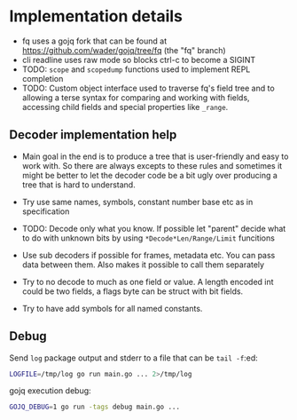 # Implementation details

- fq uses a gojq fork that can be found at https://github.com/wader/gojq/tree/fq (the "fq" branch)
- cli readline uses raw mode so blocks ctrl-c to become a SIGINT
- TODO: `scope` and `scopedump` functions used to implement REPL completion
- TODO: Custom object interface used to traverse fq's field tree and to allowing a terse
syntax for comparing and working with fields, accessing child fields and special properties like `_range`.

## Decoder implementation help

- Main goal in the end is to produce a tree that is user-friendly and easy to work with.
So there are always excepts to these rules and sometimes it might be better to let the
decoder code be a bit ugly over producing a tree that is hard to understand.

- Try use same names, symbols, constant number base etc as in specification

- TODO: Decode only what you know. If possible let "parent" decide what to do with unknown bits by using `*Decode*Len/Range/Limit`  funcitions

- Use sub decoders if possible for frames, metadata etc. You can pass data between them. Also makes it possible to call them separately

- Try to no decode to much as one field or value. A length encoded int could be two fields, a flags byte can be struct with bit fields.

- Try to have add symbols for all named constants.

## Debug

Send `log` package output and stderr to a file that can be `tail -f`:ed:
```sh
LOGFILE=/tmp/log go run main.go ... 2>/tmp/log
```

gojq execution debug:
```sh
GOJQ_DEBUG=1 go run -tags debug main.go ...
```
